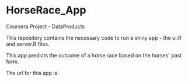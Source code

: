 HorseRace_App
=============

Coursera Project - DataProducts

This repository contains the necessary code to run a shiny app - the ui.R and server.R files.

This app predicts the outcome of a horse race based on the horses' past form.

The url for this app is: 
